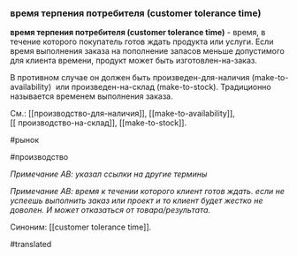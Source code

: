 ### время терпения потребителя (customer tolerance time)

**время терпения потребителя (customer tolerance time)** - время, в течение которого покупатель готов ждать продукта или услуги. Если время выполнения заказа на пополнение запасов меньше допустимого для клиента времени, продукт может быть изготовлен-на-заказ.

В противном случае он должен быть произведен-для-наличия (make-to-availability)  или произведен-на-склад (make-to-stock). Традиционно называется временем выполнения заказа.

См.: [[производство-для-наличия]], [[make-to-availability]], [[ производство-на-склад]], [[make-to-stock]].

#рынок

#производство

*Примечание АВ: указал ссылки на другие термины*

*Примечание АВ: время к течении которого клиент готов ждать. если не успеешь выполнить заказ или проект и то клиент будет жестко не доволен. И может отказаться от товара/результата.*

Синоним: [[customer tolerance time]].

#translated
